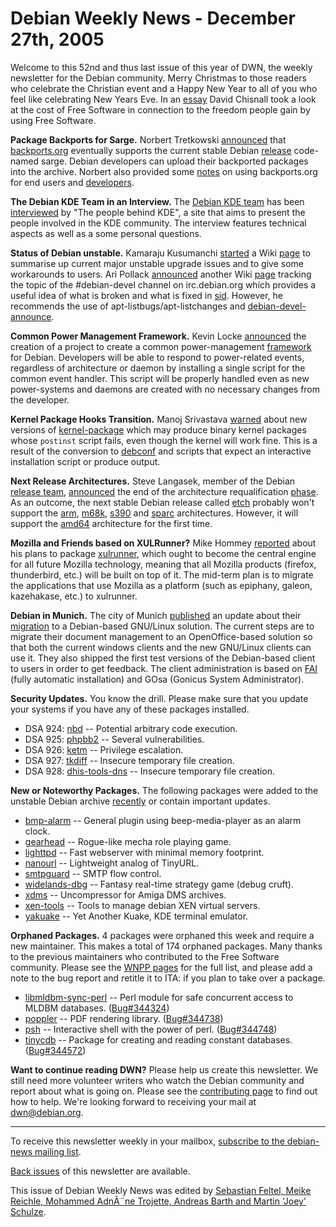 
Debian Weekly News - December 27th, 2005
========================================


Welcome to this 52nd and thus last issue of this year of DWN, the weekly
newsletter for the
Debian community. Merry Christmas to those readers who celebrate the
Christian event and a Happy New Year to all of you who feel like celebrating
New Years Eve. In an [essay](http://www.informit.com/articles/article.asp?p=431711&rl=1)
David Chisnall took a look at the cost of Free Software in connection to the
freedom people gain by using Free Software.


**Package Backports for Sarge.** Norbert Tretkowski [announced](http://www.inittab.de/blog/2005/12/16#20051216_sarge)
that [backports.org](http://www.backports.org/) eventually supports
the current stable Debian [release](https://www.debian.org/releases/stable/)
code-named sarge. Debian developers can upload their backported packages into the
archive. Norbert also provided some [notes](http://www.backports.org/instructions.html) on using
backports.org for end users and [developers](http://lists.backports.org/lurker/message/20051207.140929.3a97ba5c.en.html).


**The Debian KDE Team in an Interview.** The [Debian KDE team](http://pkg-kde.alioth.debian.org/docs/people.html) has been
[interviewed](http://people.kde.nl/debian.html) by "The people
behind KDE", a site that aims to present the people involved in the KDE
community. The interview features technical aspects as well as a some
personal questions.


**Status of Debian unstable.** Kamaraju Kusumanchi [started](https://lists.debian.org/debian-devel/2005/12/msg00621.html)
a Wiki [page](https://wiki.debian.org/StatusOfUnstable)
to summarise up current major unstable upgrade issues and to give some
workarounds to users. Ari Pollack [announced](http://www.livejournal.com/users/go_team_ari/11093.html)
another Wiki [page](https://wiki.debian.org/TopicDebianDevel)
tracking the topic of the #debian-devel channel on irc.debian.org which
provides a useful idea of what is broken and what is fixed in [sid](https://www.debian.org/releases/sid/).
However, he recommends the use of apt-listbugs/apt-listchanges and
[debian-devel-announce](https://lists.debian.org/debian-devel-announce).


**Common Power Management Framework.** Kevin Locke [announced](https://lists.debian.org/debian-devel/2005/12/msg00044.html)
the creation of a project to create a common power-management [framework](http://powermgmt.alioth.debian.org/) for Debian.
Developers will be able to respond to power-related events, regardless of
architecture or daemon by installing a single script for the common
event handler. This script will be properly handled even as new power-systems
and daemons are created with no necessary changes from the developer.


**Kernel Package Hooks Transition.** Manoj Srivastava [warned](https://lists.debian.org/debian-devel-announce/2005/12/msg00012.html) about new versions of [kernel-package](https://packages.debian.org/kernel-package) which may
produce binary kernel packages whose `postinst` script fails, even
though the kernel will work fine. This is a result of the conversion to [debconf](https://packages.debian.org/debconf) and scripts that expect
an interactive installation script or produce output.


**Next Release Architectures.** Steve Langasek, member of the
Debian [release team](https://release.debian.org/), [announced](https://lists.debian.org/debian-devel-announce/2005/12/msg00013.html) the end of the architecture requalification [phase](https://release.debian.org/etch_arch_qualify.html). As an
outcome, the next stable Debian release called [etch](https://www.debian.org/releases/etch/) probably won't support the [arm](https://www.debian.org/ports/arm/), [m68k](https://www.debian.org/ports/m68k/), [s390](https://www.debian.org/ports/s390/) and [sparc](https://www.debian.org/ports/sparc/) architectures. However, it will support
the [amd64](https://www.debian.org/ports/amd64/) architecture for the first time.


**Mozilla and Friends based on XULRunner?** Mike Hommey [reported](https://lists.debian.org/debian-devel/2005/12/msg00082.html)
about his plans to package [xulrunner](http://wiki.mozilla.org/index.php/XUL:Xul_Runner), which
ought to become the central engine for all future Mozilla technology, meaning
that all Mozilla products (firefox, thunderbird, etc.) will be built on top of
it. The mid-term plan is to migrate the applications that use Mozilla as a
platform (such as epiphany, galeon, kazehakase, etc.) to xulrunner.


**Debian in Munich.** The city of Munich [published](http://www.muenchen.de/vip8/prod2/mde/_de/rubriken/Rathaus/40_dir/presse/2005/ru/246.pdf) an update about their [migration](http://www.muenchen.de/limux) to a Debian-based GNU/Linux
solution. The current steps are to migrate their document management to an
OpenOffice-based solution so that both the current windows clients and the new
GNU/Linux clients can use it. They also shipped the first test versions of the
Debian-based client to users in order to get feedback. The client
administration is based on [FAI](http://www.informatik.uni-koeln.de/fai/) (fully automatic
installation) and GOsa (Gonicus System Administrator).


**Security Updates.** You know the drill. Please make sure
that you update your systems if you have any of these packages installed.


* DSA 924: [nbd](https://www.debian.org/security/2005/dsa-924) --
 Potential arbitrary code execution.
* DSA 925: [phpbb2](https://www.debian.org/security/2005/dsa-925) --
 Several vulnerabilities.
* DSA 926: [ketm](https://www.debian.org/security/2005/dsa-926) --
 Privilege escalation.
* DSA 927: [tkdiff](https://www.debian.org/security/2005/dsa-927) --
 Insecure temporary file creation.
* DSA 928: [dhis-tools-dns](https://www.debian.org/security/2005/dsa-928) --
 Insecure temporary file creation.


**New or Noteworthy Packages.** The following packages were
added to the unstable Debian archive [recently](https://packages.debian.org/unstable/newpkg_main) or contain
important updates.


* [bmp-alarm](https://packages.debian.org/unstable/utils/bmp-alarm)
 -- General plugin using beep-media-player as an alarm clock.
* [gearhead](https://packages.debian.org/unstable/games/gearhead)
 -- Rogue-like mecha role playing game.
* [lighttpd](https://packages.debian.org/unstable/web/lighttpd)
 -- Fast webserver with minimal memory footprint.
* [nanourl](https://packages.debian.org/unstable/web/nanourl)
 -- Lightweight analog of TinyURL.
* [smtpguard](https://packages.debian.org/unstable/mail/smtpguard)
 -- SMTP flow control.
* [widelands-dbg](https://packages.debian.org/unstable/games/widelands-dbg)
 -- Fantasy real-time strategy game (debug cruft).
* [xdms](https://packages.debian.org/unstable/utils/xdms)
 -- Uncompressor for Amiga DMS archives.
* [xen-tools](https://packages.debian.org/unstable/utils/xen-tools)
 -- Tools to manage debian XEN virtual servers.
* [yakuake](https://packages.debian.org/unstable/kde/yakuake)
 -- Yet Another Kuake, KDE terminal emulator.


**Orphaned Packages.** 4 packages were orphaned this week and
require a new maintainer. This makes a total of 174 orphaned packages. Many
thanks to the previous maintainers who contributed to the Free Software
community. Please see the [WNPP pages](https://www.debian.org/devel/wnpp/) for
the full list, and please add a note to the bug report and retitle it to ITA:
if you plan to take over a package.


* [libmldbm-sync-perl](https://packages.debian.org/unstable/perl/libmldbm-sync-perl)
 -- Perl module for safe concurrent access to MLDBM databases.
 ([Bug#344324](https://bugs.debian.org/344324))
* [poppler](https://packages.debian.org/unstable/libs/libpoppler0c2)
 -- PDF rendering library.
 ([Bug#344738](https://bugs.debian.org/344738))
* [psh](https://packages.debian.org/unstable/shells/psh)
 -- Interactive shell with the power of perl.
 ([Bug#344748](https://bugs.debian.org/344748))
* [tinycdb](https://packages.debian.org/unstable/utils/tinycdb)
 -- Package for creating and reading constant databases.
 ([Bug#344572](https://bugs.debian.org/344572))


**Want to continue reading DWN?** Please help us create this
newsletter. We still need more volunteer writers who watch the Debian
community and report about what is going on. Please see the [contributing page](https://www.debian.org/News/weekly/contributing) to find out how
to help. We're looking forward to receiving your mail at [dwn@debian.org](mailto:dwn@debian.org).




---



 To receive this newsletter weekly in your mailbox, [subscribe to the debian-news mailing list](https://lists.debian.org/debian-news/).



[Back issues](https://www.debian.org/News/weekly/) of this newsletter are available.



This issue of Debian Weekly News was edited by [Sebastian Feltel, Meike Reichle, Mohammed AdnÃ¨ne Trojette, Andreas Barth and Martin 'Joey' Schulze](mailto:dwn@debian.org).




